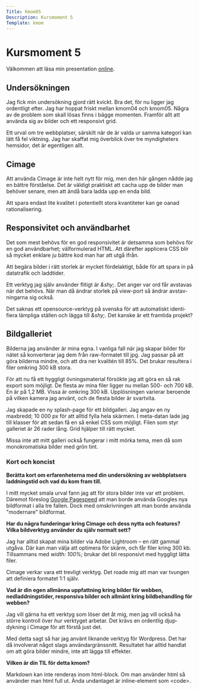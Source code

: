 ```yaml
---
Title: Kmom05
Description: Kursmoment 5
Template: kmom
---
```

# Kursmoment 5

Välkommen att läsa min presentation [online][1].

## Undersökningen

Jag fick min undersökning gjord rätt kvickt. Bra det, för nu ligger jag
ordentligt efter. Jag har hoppat friskt mellan kmom04 och kmom05. Några av
de problem som skall lösas finns i bägge momenten. Framför allt att använda
sig av bilder och ett responsivt grid.

Ett urval om tre webbplatser, särskilt när de är valda ur samma kate&shy;gori
kan lätt få fel viktning. Jag har skaffat mig över&shy;blick över tre
myndig&shy;heters hemsidor, det är egentligen allt.

## Cimage

Att använda Cimage är inte helt nytt för mig, men den här gången nådde jag en
bättre förståelse. Det är väldigt praktiskt att cacha upp de bilder man behöver
senare, men att ändå bara ladda upp en enda bild.

Att spara endast lite kvalitet i poten&shy;tiellt stora kvanti&shy;teter kan ge
oanad rationali&shy;sering.

## Responsivitet och användbarhet

Det som mest behövs för en god responsi&shy;vitet är det&shy;samma som behövs
för en god använd&shy;barhet; väl&shy;for&shy;mulerad HTML. Att därefter
app&shy;licera CSS blir så mycket enklare ju bättre kod man har att utgå ifrån.

Att begära bilder
i rätt storlek är mycket fördel&shy;aktigt, både för att spara in på
data&shy;trafik och ladd&shy;tider.

Ett verktyg jag själv använder flitigt är _&amp;shy;_. Det anger var ord får
avstavas när det behövs. När man då ändrar storlek på view-port så ändrar
avstav&shy;ningarna sig också.

Det saknas ett opensource-verktyg på svenska för att auto&shy;matiskt
identi&shy;fiera lämpliga ställen och lägga till _&amp;shy;_. Det kanske
är ett framtida projekt?

## Bildgalleriet
Bilderna jag använder är mina egna. I vanliga fall när jag skapar bilder för
nätet så konver&shy;terar jag dem från raw-formatet till jpg. Jag passar på att
göra bilderna mindre, och att dra ner kvalitén till 85%. Det brukar resultera i
filer omkring 300 kB stora.

För att nu få ett hyggligt övnings&shy;material försökte jag att göra en så rak
export som möjligt. De flesta av mina filer ligger nu mellan 500- och 700 kB.
En är på 1,2 MB. Vissa är omkring 300 kB. Upp&shy;lös&shy;ningen varierar
beroende på vilken kamera jag använt, och de flesta bilder är svart&shy;vita.

Jag skapade en ny splash-page för ett bildgalleri. Jag angav en ny maxbredd;
10&nbsp;000 px för att alltid fylla hela skärmen. I meta-datan lade jag till
klasser för att sedan få en så enkel CSS som möjligt. Filen som styr galleriet
är 26 rader lång. Grid hjälper till rätt mycket.

Missa inte att mitt galleri också fungerar i mitt mörka tema, men då som
mono&shy;kromatiska bilder med grön tint.

### Kort och koncist

__Berätta kort om erfarenheterna med din undersökning av webbplatsers laddningstid och vad du kom fram till.__

I mitt mycket smala urval fann jag att för stora bilder inte var ett problem.
Däremot föreslog [Google Pagespeed][2] att man borde använda Googles nya
bild&shy;format i alla tre fallen. Dock med om&shy;skriv&shy;ningen att man
borde använda "modernare" bild&shy;format.

__Har du några funderingar kring Cimage och dess nytta och features? Vilka bildverktyg använder du själv normalt sett?__

Jag har alltid skapat mina bilder via Adobe Lightroom &ndash; en rätt gammal
utgåva. Där kan man välja att optimera för skärm, och får filer kring 300 kb.
Till&shy;sammans med _width: 100%;_ brukar det bli responsivt med hyggligt lätta
filer.

Cimage verkar vara ett trevligt verktyg. Det roade mig att man var tvungen att
definiera formatet 1:1 själv.

__Vad är din egen allmänna uppfattning kring bilder för webben, nedladdningstider, responsiva bilder och allmänt kring bildbehandling för webben?__

Jag vill gärna ha ett verktyg som löser det åt mig, men jag vill också ha
större kontroll över _hur_ verktyget arbetar. Det krävs en ordentlig
djup&shy;dykning i Cimage för att förstå just det.

Med detta sagt så har jag använt liknande verktyg för Wordpress. Det har då
involverat något slags användargränssnitt. Resultatet har alltid handlat om
att göra bilder mindre, inte att lägga till effekter.

__Vilken är din TIL för detta kmom?__

Markdown kan inte renderas inom html-block. Om man använder html så använder man html full ut. Ända undantaget är inline-element som <code\>.

[1]: http://www.student.bth.se/~olai19/dbwebb-kurser/design/me/portfolio/report/kmom05

[2]: https://developers.google.com/speed/pagespeed/insights/
